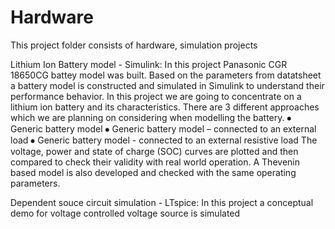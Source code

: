 # Hardware
 This project folder consists of hardware, simulation projects
 
 Lithium Ion Battery model - Simulink:
In this project Panasonic CGR 18650CG battey model was built. Based on the parameters from datatsheet a battery model is constructed and simulated in Simulink to understand their performance behavior. In this project we are going to concentrate on a lithium ion battery and its characteristics. There are 3 different approaches which we are planning on considering when modelling the battery.
⦁	Generic battery model 
⦁	Generic battery model – connected to an external load
⦁	Generic battery model - connected to an external resistive load 
The voltage, power and state of charge (SOC) curves are plotted and then compared to check their validity with real world operation.  A Thevenin based model is also developed and checked with the same operating parameters.

 Dependent souce circuit simulation - LTspice:
 In this project a conceptual demo for voltage controlled voltage source is simulated 
